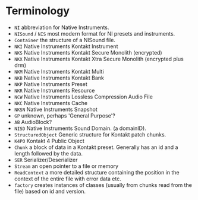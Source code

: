 # Terminology

- `NI` abbreviation for Native Instruments.
- `NISound` / `NIS` most modern format for NI presets and instruments.
- `Container` the structure of a NISound file.
- `NKI` Native Instruments Kontakt Instrument
- `NKS` Native Instruments Kontakt Secure Monolith (encrypted)
- `NKX` Native Instruments Kontakt Xtra Secure Monolith (encrypted plus drm)
- `NKM` Native Instruments Kontakt Multi
- `NKB` Native Instruments Kontakt Bank
- `NKP` Native Instruments Preset
- `NKR` Native Instruments Resource
- `NCW` Native Instruments Lossless Compression Audio File
- `NKC` Native Instruments Cache
- `NKSN` Native Instruments Snapshot
- `GP` unknown, perhaps 'General Purpose'?
- `AB` AudioBlock?
- `NISD` Native Instruments Sound Domain. (a domainID).
- `StructuredObject` Generic structure for Kontakt patch chunks.
- `K4PO` Kontakt 4 Public Object
- `Chunk` a block of data in a Kontakt preset. Generally has an id and a length followed by the data.
- `SER` Serializer/Deserializer
- `Stream` an open pointer to a file or memory
- `ReadContext` a more detailed structure containing the position in the context of the entire file with error data etc.
- `factory` creates instances of classes (usually from chunks read from the file) based on id and version.
